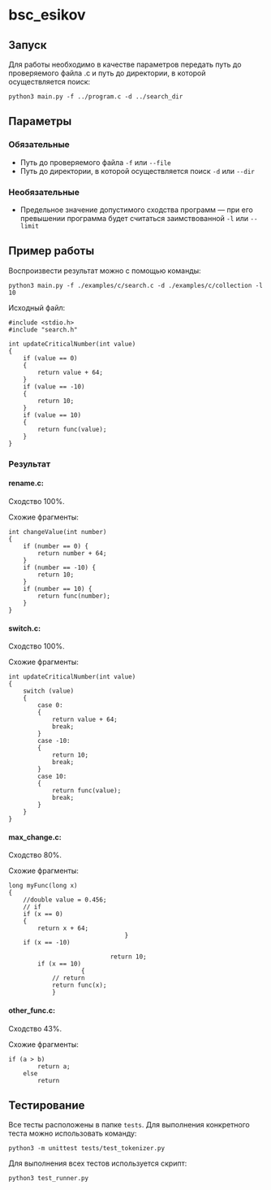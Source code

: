 # bsc_esikov

## Запуск

Для работы необходимо в качестве параметров передать путь до проверяемого файла .c и путь до директории, в которой осуществляется поиск:
```
python3 main.py -f ../program.c -d ../search_dir
```

## Параметры

### Обязательные

* Путь до проверяемого файла `-f` или `--file`
* Путь до директории, в которой осуществляется поиск `-d` или `--dir`

### Необязательные

* Предельное значение допустимого сходства программ — при его превышении программа будет считаться заимствованной `-l` или `--limit`

## Пример работы

Воспроизвести результат можно с помощью команды:
```
python3 main.py -f ./examples/c/search.c -d ./examples/c/collection -l 10
```

Исходный файл:
```
#include <stdio.h>
#include "search.h"

int updateCriticalNumber(int value)
{
    if (value == 0)
    {
        return value + 64;
    }
    if (value == -10)
    {
        return 10;
    }
    if (value == 10)
    {
        return func(value);
    }
}
```

### Результат

#### rename.c:

Сходство 100%.

Схожие фрагменты:
```
int changeValue(int number)
{
    if (number == 0) {
        return number + 64;
    }
    if (number == -10) {
        return 10;
    }
    if (number == 10) {
        return func(number);
    }
}
```

#### switch.c:

Сходство 100%.

Схожие фрагменты:
```
int updateCriticalNumber(int value)
{
    switch (value)
    {
        case 0:
        {
            return value + 64;
            break;
        }
        case -10:
        {
            return 10;
            break;
        }
        case 10:
        {
            return func(value);
            break;
        }
    }
}
```

#### max_change.c:

Сходство 80%.

Схожие фрагменты:
```
long myFunc(long x)
{
    //double value = 0.456;
    // if
    if (x == 0)
    {
        return x + 64;
                                }
    if (x == -10)

                            return 10;
        if (x == 10)
                    {
            // return
            return func(x);
            }
```

#### other_func.c:

Сходство 43%.

Схожие фрагменты:
```
if (a > b)
        return a;
    else
        return 
```

## Тестирование

Все тесты расположены в папке ``tests``. Для выполнения конкретного теста можно использовать команду:
```
python3 -m unittest tests/test_tokenizer.py
```

Для выполнения всех тестов используется скрипт:
```
python3 test_runner.py
```
